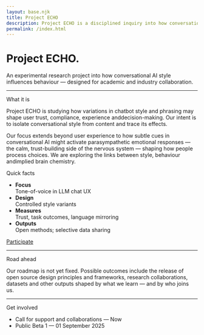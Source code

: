 ```yaml
---
layout: base.njk
title: Project ECHO
description: Project ECHO is a disciplined inquiry into how conversational AI tone influences behaviour.
permalink: /index.html
---
```


<div class="col span-12">
  <h1>Project ECHO.</h1>
  <p class="lede">An experimental research project into how conversational AI style influences behaviour — designed for academic and industry collaboration.</p>
  <hr class="rule">
</div>
<div class="col span-9">
  <div class="kicker">What it is</div>
  <p>Project ECHO is studying how variations in chatbot style and phrasing may shape user trust, compliance, experience anddecision-making. Our intent is to isolate conversational style from content and trace its effects.
  </p><p>
  Our focus extends beyond user experience to how subtle cues in conversational AI might activate parasympathetic emotional responses — the calm, trust-building side of the nervous system — shaping how people process choices. We are exploring the links between style, behaviour andimplied brain chemistry.
  </p>
</div>
<div class="col span-3">
  <div class="callout">
    <div class="kicker">Quick facts</div>
    <ul class="list-plain">
      <li><strong>Focus</strong><br  />Tone-of-voice in LLM chat UX</li>
      <li><strong>Design</strong><br  />Controlled style variants</li>
      <li><strong>Measures</strong><br  />Trust, task outcomes, language mirroring</li>
      <li><strong>Outputs</strong><br  />Open methods; selective data sharing</li>
    </ul>
    <p><a class="button" href="/participate/">Participate</a></p>
  </div>
</div>
<div class="col span-12"><hr class="rule"></div>
<div class="col span-12">
  <div class="kicker"> Road ahead</div>
  <p>Our roadmap is not yet fixed. Possible outcomes include the release of open source design principles and frameworks, research collaborations, datasets and other outputs shaped by what we learn — and by who joins us.</p>
</div>
<div class="col span-12"><hr class="rule"></div>
<div class="col span-12">
  <div class="kicker">Get involved</div>
  <ul>
    <li>Call for support and collaborations — Now</li> 
     <li>Public Beta 1 — 01 September 2025</li>
  </ul>
</div>
